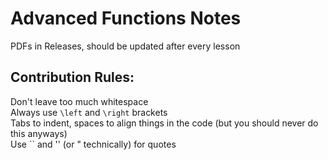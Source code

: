 # Advanced Functions Notes
PDFs in Releases, should be updated after every lesson

## Contribution Rules:
Don't leave too much whitespace  
Always use `\left` and `\right` brackets  
Tabs to indent, spaces to align things in the code (but you should never do this anyways)  
Use `` and '' (or " technically) for quotes
